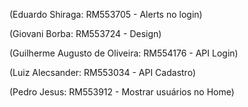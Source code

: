 (Eduardo Shiraga: RM553705 - Alerts no login)

(Giovani Borba: RM553724 - Design)

(Guilherme Augusto de Oliveira: RM554176 - API Login)

(Luiz Alecsander: RM553034 - API Cadastro)

(Pedro Jesus: RM553912 - Mostrar usuários no Home)
